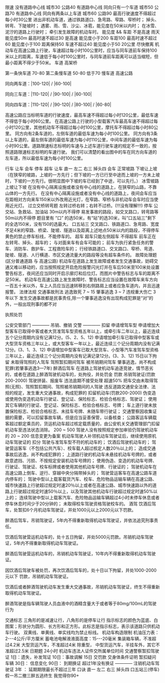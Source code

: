 限速
没有道路中心线 城市30 公路40
有道路中心线 同向只有一个车道 城市50 公路70
有道路中心线 同向有两条以上车道 城市60 公路90
最高行驶速度不得超过每小时30公里
进出非机动车道，通过铁路道口、急弯路、窄路、窄桥时；
掉头、转弯、下陡坡时；
遇雾、雨、雪、沙尘、冰雹，能见度在50米以内时；
在冰雪、泥泞的道路上行驶时；
牵引发生故障的机动车时。
能见度 && 车距
不是高速 雨天 能见度50m 最高时速不超过30
是高速 能见度小于200 车距100 最高时速不超过60
能见度小于100 距离保持50 车速不超过40
能见度小于50 20公里 尽快撤离
机动车在高速公路上行驶，车速超过每小时100公里时，应当与同车道前车保持100米以上的距离，车速低于每小时100公里时，与同车道前车距离可以适当缩短，但最小距离不得少于50米。
车道
高架桥

第一条快车道 70-80
第二条慢车道 50-80 低于70 慢车道
高速公路

同向两车道：|100-120| / |60-100|

同向三车道：|110-120| / |90-100| / |60-100|

同向四车道：|110-120| / |90-120| / |80-100| / |60-80|

高速公路应当标明车道的行驶速度，最高车速不得超过每小时120公里，最低车速不得低于每小时60公里。
在高速公路上行驶的小型载客汽车最高车速不得超过每小时120公里，其他机动车不得超过每小时100公里，摩托车不得超过每小时80公里。
同方向有2条车道的，左侧车道的最低车速为每小时100公里。
同方向有3条以上车道的，最左侧车道的最低车速为每小时110公里，中间车道的最低车速为每小时90公里。道路限速标志标明的车速与上述车道行驶车速的规定不一致的，按照道路限速标志标明的车速行驶。
我们可以清楚的看出图中的车在同方向车道的左车道，所以最低车速为每小时100公里。

行车 让车 会车 停车 超车
让车
直一 左二 右三 掉头四
会车
正常坡路 下坡让上坡 （在狭窄的坡路，上坡的一方先行；但下坡的一方已行至中途而上坡的一方未上坡时，下坡的一方先行。很明显图中下坡的车已经到了中途，可以先行。）
冰雪坡路 上坡让下坡
在没有中心隔离设施或者没有中心线的道路上，在狭窄的山路，不靠山体的一方先行。
在没有中心隔离设施或者没有中心线的道路上，夜间会车应当在距相对方向来车150米以外改用近光灯，在窄路、窄桥与非机动车会车时应当使用近光灯。
过立交桥转弯题
左转过桥右转；右转不过桥。(!!!没有理解!!!)
停车
公交站、急救站、加油站 30m以内不得停
易发事故的路段，如交叉路口，转弯路等 50m以内不得停
题目里有 “口” 的选50米，有“站”的选30米，叫“口五站三"剩下的全选150米，没有150的选最大。
口五站三
交叉路口、铁路道口、急弯路、宽度不足4米的窄路、桥梁、陡坡、隧道以及距离上述地点50米以内的路段，不得停车
黄色的禁止停车标线，不能停车的。
超车
超车只能左侧超车
不得超车
前车正在左转弯、掉头、超车的；
与对面来车有会车可能的；
前车为执行紧急任务的警车、消防车、救护车、工程救险车的；
行经铁路道口、交叉路口、窄桥、弯道、陡坡、隧道、人行横道、市区交通流量大的路段等没有超车条件的。
故障处理题(区分普通道路 与 高速公路)
机动车在道路上发生故障或者发生交通事故，妨碍交通又难以移动的，应当按照规定开启危险报警闪光灯并在车后50米至100米处设置警告标志，夜间还应当同时开启示廓灯和后位灯。而图片中警告标志与车的距离不足50米。
机动车在高速公路上发生故障时、警告标志应当设置在故障车来车方向一百五十米以外，车上人员应当迅速转移到右侧路肩上或者应急车道内，并且迅速报警。
法律法规
交通事故刑法
逃逸致死 7 ~ 15
肇事逃逸 3 ~ 7
违规重大伤亡 3年以下
发生交通事故都是民事责任,除一个肇事逃逸没有出现构成犯罪是“对”的外，一般出现刑事的都不对

执照处罚

公安交管部门 ———— 吊销、撤销
交警 ———— 扣留
申请增驾车型
申请增加大型客车已取得中客或者大货准驾车型资格五年以上，或牵引车二年以上，最近连续五个记分周期内没有记满12分。(5、2、5、12)
申请增加牵引车已取得中型客车或大型货车资格三年以上，或大型客车一年以上，最近连续三个记分周期内没有记满12分。(3、1、3、12)
申请增加中型客车已取大型货车、小型等汽车准驾车型资格三年以上，最近连续三个记分周期内没有记满记录12分。(3、3、12)
15日以下拘留
未取得驾照的人驾车
驾照暂扣期间驾车
被吊销期间驾车
肇事逃逸，尚不构成犯罪(若肇事逃逸3—7年)
醉酒后驾车
在道路上驾驶机动车追逐竞驶，情节恶劣的，或者在道路上醉酒驾驶机动车的，处拘役，并处罚金
罚款
吊销驾驶证(罚款200-2000)
驾驶拼装、报废车
违法逾期不接受处理
超速50%
把车交由未取得驾照(无照)、驾照暂扣期间、驾照被吊销期间的人驾驶
违反道路交通安全法律、法规的规定，发生重大交通事故，构成犯罪的
扣留机动车(罚款200-2000)
伪变造或使用伪变造机动车行驶证、登记证、保险标志、检验合格标志、驾驶证；
使用其它车辆的行驶证、登记证、保险标志、检验合格标志、号牌；
车上道行驶未放置保险标志、检验合格标志、未挂车号牌、未随车带行驶证；
交通警察因收集证据的需要，可以扣留事故车辆，但是应当妥善保管，以备核查；
公路客运车辆载客超过额定乘员的，货运机动车超过核定载质量的，由公安机关交通管理部门扣留机动车至违法状态消除。
200 ~ 500
驾驶人没有按照规定参加审验仍驾驶机动车的
20 ~ 200
信息变更为备案
机动车驾驶人补领机动车驾驶证后，继续使用原机动车驾驶证的
扣分
驾驶与准驾车型不符的机动车的；
饮酒后驾驶机动车的；
驾驶营运客车（不包括公共汽车）、校车载人超过核定人数20％以上的；
造成交通事故后逃逸，尚不构成犯罪的；
上道路行驶的机动车未悬挂机动车号牌的，或者故意遮挡、污损、不按规定安装机动车号牌的；
使用伪造、变造的机动车号牌、行驶证、驾驶证、校车标牌或者使用其他机动车号牌、行驶证的；
驾驶机动车在高速公路上倒车、逆行、穿越中央分隔带掉头的；
驾驶营运客车在高速公路车道内停车的；
驾驶中型以上载客载货汽车、校车、危险物品运输车辆在高速公路、城市快速路上行驶超过规定时速20％以上或者在高速公路、城市快速路以外的道路上行驶超过规定时速50％以上，以及驾驶其他机动车行驶超过规定时速50%以上的；
连续驾驶中型以上载客汽车、危险物品运输车辆超过4小时未停车休息或者停车休息时间少于20分钟的；
未取得校车驾驶资格驾驶校车的。
酒驾
饮酒后驾车，处暂扣6个月机动车驾驶证，并处1000元以上2000元以下罚款。

醉酒后驾车，吊销驾驶证，5年内不得重新取得机动车驾驶证，并依法追究刑事责任。

饮酒后驾驶营运机动车的，处十五日拘留，并处5000元罚款。吊销机动车驾驶证，5年内不得重新取得机动车驾驶证。

醉酒后驾驶营运机动车的，吊销机动车驾驶证，10年内不得重新取得机动车驾驶证。

因饮酒后驾驶车被处罚，再次饮酒后驾车的，处十日以下拘留，并处1000-2000元以下 罚款，吊销机动车驾驶证。

饮酒后或者醉酒驾驶机动车发生重大交通事故，吊销机动车驾驶证，终生不得重新取得机动车驾驶证。

醉酒驾驶是指车辆驾驶人员血液中的酒精含量大于或者等于80mg/100mL的驾驶行为

交通标志
三角形的是减速让行，八角形的是停车让行
指示标志的颜色为蓝底、白图案；形状分为圆形、长方形和正方形。此标志是指示标志，表示该道路只供机动车行驶。
双黄线、单黄线、单实线均为禁止标线。
机动车构造限制
机油压力表：2---4公斤/平方厘米
蓄电池电解液液面高度：15---20毫米
集装箱车辆，不准超过4.2米
大型货运汽车，不准超过4米 除重型，
中型货运汽车，半挂车外，其它不准超过2.5米
日期题
24小时
机动车违法人证件交所属单位时间
交通警察暂扣驾驶证
1日：遗失，补发驾证
10日：事故调解
15日
交罚款
交身体条件证明
暂扣疑问车辆
30日： 信息变化
90日： 到期换证
超过1年没有换证 ———— 注销机动车驾驶证
3年 ： 延期期限最长不超过三年
口诀
直一 左二 右三 掉头四
口五站三(停车)
假一吊二撤三醉五逃终生
我觉得你90+
